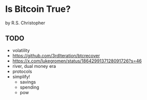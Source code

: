 # Is Bitcoin True?
by R.S. Christopher

## TODO
+ volatility
+ https://github.com/3rdIteration/btcrecover
+ https://x.com/lukegromen/status/1864299137128091726?s=46
+ river, dual money era
+ protocols
+ simplify!
  + savings
  + spending
  + pow






<!-- 
Lord Jesus Christ
Son of God
Have mercy on me, a sinner



The problem is worse... even worse than anyone can imagine.

till 1964, coins were 90% silver
minimum wage was $1.25 per hour
which was 1.125 ounces of silver from the coins, or could have purchased 1.25 ounces of silver,
or 0.035 ounces of gold internationally

that 1964 minimum wage, today equates to $33 of melt value in the coins, and $91 of gold.
Silver has lost far more value than gold, as silver supply increases roughly 5% per year compared to gold's 2%
That is, the true value of $1.25 in 1964 was not just $33 of silver melt value, nor even the $91 worth of gold value.. as gold suffered a 2% per year inflation. You would need well-over $100 of buying to understand a $1.25 in 1964.

What about even earlier? When we had a gold standard, and $20 was an ounce of gold. Before this age of abundance that cane from technological and engineering innovations. An unskilled worker could earn a mere $0.25/hr, $10/week, $520/yeer

And a skilled worker would easily double or triple that amount, with an average salary of $1300.

Measured in gold, and ignoring the 2% per year inflation in the gold supply, the unskilled worker is earning a half ounce of gold every week. The average salary of that era would be 65 ounces of gold! Today that's $170,000 worth of gold!

What happened?! We debased our money, which is merely a measure of value. We debased ourselves.
We finally noticed that there is a growing and unsustainable wealth disparity.
Our age of abundance has ironically caused this, or rather, it has allowed this problem to go unnoticed for so long, growing like a cancer, and only now has the problem grown so large that it's impossible to ignore.
And even now we want only to sustain the cancer, maybe live with it as it's been with us so long.
But it is a cancer. Either we die, or the cancee is removed. It cannot sustain.

Gold has proven its value during this ordeal.
And Bitcoin was created, a more scarce asset than even gold.
Digital scarcity.


There was no inflation resistant asset in the past, but there was massive productivity gains and an explosion of supply that should have decreased prices on pretty much everything except land. Instead ptices went up. way up.

Even as we saw this age of abundance, prices went up. Wages didn't just stagnate they dropped considerably (measured in gold or even in silver). Everyone became poor without even realizing it, and there was no correction to the abuses of fiat. No one noticed because their living standards seemed to increase or stay about the same (despite all the abundance that should have nade everyone rich). People nade more fiat than their parents, but life was getting harder not easier (again deapite the abundance), and eventually things got so bad that life for the younger generations became worse than their parents' generation.
This is when we noticed.

And now we look back and can see how bad things really are.. a minimum wage should have the buying power of well over $100 per hour today, because that's how much abundance exists in the modern world.

The abundance is now being threatened, because we're not contending with individual bsnkers, we're contending with evil. And evil seeks our destruction.
Bitcoin is necessary for society to increase in abundance. As now anyone can opt-out of this evil abd simply store wealth that will not inflate like ailver or gold. 
Any workee can now save the pure energy money, the equivalent of a 1964 minimum wage being valued at over $100/hr today.

An "engineer" would make $2500 salary, or 125 ounces of gold, or $325,000 ... whivh shows how much money is still available when there's sufficient demand.

Bitcoin csn fix this. It was designed specifically to fix this.
The fiat price of Bitcoin will only increase. It's dominance is inevitable.
Bitcoin's buying power will reflect growing abundance of our modern world.
The price onlu grows sustainably as a measure of civilization growing.






----
unit of account arbitrage
...
theory, even early on adoption, prices in Bitcoin represent a more accurate signal than feet.
If this is true, then one should be able to create an investment strategy based on comparative prices in Bitcoin over time -- such that:
+ X vs Y, priced in Bitcoin should be stable, but if X > Y, then Y is underpriced and one ought to buy Y as an arbitrage.

this strategy requires assets that should be stable over time relative to one another, and differ only due to cantillion effects such that the Bitcoin price acts as a signal for an upcoming correction.

this can include index funds, cars, classic artwork, gold, housing, and really anything with a functioning market.

track prices over time for:
+ spi
+ median family home
+ most popular car
+ McDonald's cheeseburger
+ barrel of oil
etc


when to buy:
all prices in Bitcoin, look for stability and create indexes to discover arbitrage opportunities, e.g., oil price (in Bitcoin) drops, while the others do not, buy oil company stock..

note: this is different than relative value changes, because we're looking only for cases where the price in Bitcoin drops but only for one of the assets, that is,
+ it's not just a sudden drop in BTCUSD
+ it's not just a decrease of one asset to another (oil getting cheaper relative to spi - in this case oil would have to get cheaper relative to the other assets AND its price in Bitcoin must go down)

when to sell:
when the price of X (in Bitcoin) falls back in line with the other assets.
Again, Bitcoin is merely acting as the cleaner price signal, revealing arbitrages in the fiat system.

-->





















